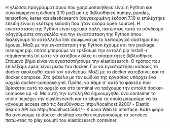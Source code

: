 Η γλώσσα προγραμματισμού που χρησιμοποιήθηκε είναι η Python και συγκεκριμένα η έκδοση 3.10 μαζί με τις βιβλιοθήκες numpy, pandas, tensorflow, keras και elasticsearch (συγκεκριμένη έκδοση 7.10 κι επιλέχτηκε επειδή είναι η νεότερη έκδοση που ήταν ακόμα open source).
Η εγκατάσταση της Python είναι σχετικά απλή, πατώντας αυτό το σύνδεσμο οδηγούμαστε στη σελίδα για την εγκατάσταση της Python όπου διαλέγουμε το κατάλληλο link σύμφωνα με το λειτουργικό σύστημα που έχουμε.
Μαζί με την εγκατάσταση της Python έχουμε και τον package manager pip, οπότε μπορούμε να τρέξουμε την εντολή pip install -r requirements.txt ώστε να κατέβουν όλες οι απαραίτητες βιβλιοθήκες.
Επόμενο βήμα είναι να εγκαταστήσουμε την elasticsearch. Ο τρόπος που επιλέξαμε εμείς είναι μέσω του docker. Για να εγκαταστήσει κάποιος το docker ακολουθεί αυτό τον σύνδεσμο. Μαζί με το docker κατεβαίνει και το docker compose.
Στο φάκελο με τον κώδικα της εργασίας υπάρχει ένα αρχείο docker-compose.yml. Πρέπει να πάμε σ’ αυτό το φάκελο που βρίσκεται αυτό το αρχείο και στο terminal να τρέχουμε την εντολή docker-compose up -d. Με αυτή την εντολή θα δημιουργηθεί ένα container το οποίο περιέχει την elasticsearch και το kibana τα οποία μπορούμε να τα κάνουμε access από τις διευθύνσεις: http://localhost:9200/ - Elastic Search API και http://localhost:5601/ - Kibana Web UI interface. Κάθε φορά θα ανοίγουμε το docker desktop και θα ενεργοποιούμε τα services πατώντας το play κουμπί του elasticsearch container.
